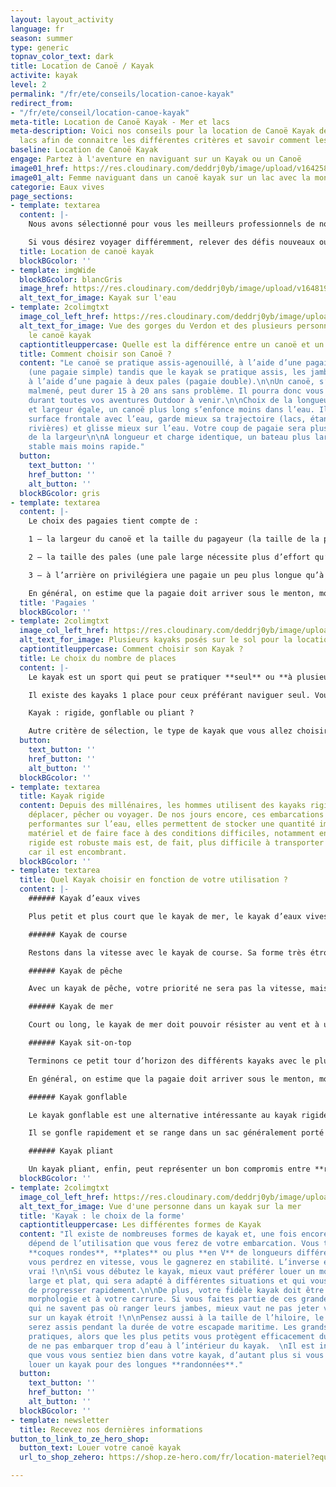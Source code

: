```yaml
---
layout: layout_activity
language: fr
season: summer
type: generic
topnav_color_text: dark
title: Location de Canoë / Kayak
activite: kayak
level: 2
permalink: "/fr/ete/conseils/location-canoe-kayak"
redirect_from:
- "/fr/ete/conseil/location-canoe-kayak"
meta-title: Location de Canoë Kayak - Mer et lacs
meta-description: Voici nos conseils pour la location de Canoë Kayak de mer et de
  lacs afin de connaitre les différentes critères et savoir comment les louer.
baseline: Location de Canoë Kayak
engage: Partez à l'aventure en naviguant sur un Kayak ou un Canoë
image01_href: https://res.cloudinary.com/deddrj0yb/image/upload/v1642588328/website/summer/jeff-isaak-p7nrRdMDebM-unsplash_wxc6gr.jpg
image01_alt: Femme naviguant dans un canoë kayak sur un lac avec la montagne derrière
categorie: Eaux vives
page_sections:
- template: textarea
  content: |-
    Nous avons sélectionné pour vous les meilleurs professionnels de nos régions afin de vous proposer à la location les meilleurs canoë et kayak.

    Si vous désirez voyager différemment, relever des défis nouveaux ou tout simplement partir à l’aventure le temps d’un week-end, le kayak ou le canoë deviendra vite votre moyen de déplacement favori. Evoluer en pleine **mer** ou au beau milieu d’une **rivière** à bord d’un kayak ou d’un canoë offre une sensation de liberté inégalée. Vous pourrez, en effet, accéder à des endroits uniques et reculés, souvent inaccessibles en voiture ou à pied !
  title: Location de canoë kayak
  blockBGcolor: ''
- template: imgWide
  blockBGcolor: blancGris
  image_href: https://res.cloudinary.com/deddrj0yb/image/upload/v1648195890/website/assets/Recadr%C3%A9es/kayak.png
  alt_text_for_image: Kayak sur l'eau
- template: 2colimgtxt
  image_col_left_href: https://res.cloudinary.com/deddrj0yb/image/upload/v1643958860/website/summer/noah-basle-KQljDf-X3SA-unsplash_qegbax.jpg
  alt_text_for_image: Vue des gorges du Verdon et des plusieurs personnes pratiquant
    le canoë kayak
  captiontitleuppercase: Quelle est la différence entre un canoë et un kayak ?
  title: Comment choisir son Canoë ?
  content: "Le canoë se pratique assis-agenouillé, à l’aide d’une pagaie à une pale
    (une pagaie simple) tandis que le kayak se pratique assis, les jambes allongées,
    à l’aide d’une pagaie à deux pales (pagaie double).\n\nUn canoë, s’il n’est pas
    malmené, peut durer 15 à 20 ans sans problème. Il pourra donc vous accompagner
    durant toutes vos aventures Outdoor à venir.\n\nChoix de la longueur \n\nA charge
    et largeur égale, un canoë plus long s’enfonce moins dans l’eau. Il a moins de
    surface frontale avec l’eau, garde mieux sa trajectoire (lacs, étangs, grandes
    rivières) et glisse mieux sur l’eau. Votre coup de pagaie sera plus efficace.\n\nChoix
    de la largeur\n\nA longueur et charge identique, un bateau plus large sera plus
    stable mais moins rapide."
  button:
    text_button: ''
    href_button: ''
    alt_button: ''
  blockBGcolor: gris
- template: textarea
  content: |-
    Le choix des pagaies tient compte de :

    1 – la largeur du canoë et la taille du pagayeur (la taille de la pagaie est proportionnelle à la largeur du canoë et à la taille du pagayeur).

    2 – la taille des pales (une pale large nécessite plus d’effort qu’une pale normale). En eau vive, ayez toujours une pagaie de secours immédiatement accessible, cela peut être très utile…

    3 – à l’arrière on privilégiera une pagaie un peu plus longue qu’à l’avant pour faciliter la direction ; une pagaie plus courte à l’avant permet de changer facilement de côté pour orienter l’avant du canoë.

    En général, on estime que la pagaie doit arriver sous le menton, moins la hauteur du poing (10 cm en moyenne).
  title: 'Pagaies '
  blockBGcolor: ''
- template: 2colimgtxt
  image_col_left_href: https://res.cloudinary.com/deddrj0yb/image/upload/v1642588329/website/summer/drew-dau-zMSkCFHSXTU-unsplash_tbki8m.jpg
  alt_text_for_image: Plusieurs kayaks posés sur le sol pour la location
  captiontitleuppercase: Comment choisir son Kayak ?
  title: Le choix du nombre de places
  content: |-
    Le kayak est un sport qui peut se pratiquer **seul** ou **à plusieurs**. Suivant la sortie kayak que vous envisagez et votre pratique habituelle, il conviendra en premier lieu de sélectionner la capacité d’accueil de votre embarcation.

    Il existe des kayaks 1 place pour ceux préférant naviguer seul. Vous trouverez également des kayaks 2 places, des kayaks 3 places et des kayaks 4 places, qui conviendront parfaitement à ceux qui préfèrent la navigation à plusieurs, souvent plus rassurantes également. Si vous avez des enfants en bas âge par exemple, il est préférable d’opter pour un kayak à plusieurs places par soucis de sécurité.

    Kayak : rigide, gonflable ou pliant ?

    Autre critère de sélection, le type de kayak que vous allez choisir. Sur le marché, vous trouverez des kayaks rigides, des kayaks gonflables et des kayaks pliants. Chacun de ces kayaks possède naturellement ses qualités et ses inconvénients, mais c’est surtout votre utilisation qui va déterminer le type de kayak à favoriser.
  button:
    text_button: ''
    href_button: ''
    alt_button: ''
  blockBGcolor: ''
- template: textarea
  title: Kayak rigide
  content: Depuis des millénaires, les hommes utilisent des kayaks rigides pour se
    déplacer, pêcher ou voyager. De nos jours encore, ces embarcations sont les plus
    performantes sur l’eau, elles permettent de stocker une quantité importante de
    matériel et de faire face à des conditions difficiles, notamment en mer. Un kayak
    rigide est robuste mais est, de fait, plus difficile à transporter et à stocker
    car il est encombrant.
  blockBGcolor: ''
- template: textarea
  title: Quel Kayak choisir en fonction de votre utilisation ?
  content: |-
    ###### Kayak d’eaux vives

    Plus petit et plus court que le kayak de mer, le kayak d’eaux vives est pensé pour vous permettre d’évoluer dans des rivières et dans les torrents les plus fougueux. Ils peuvent parfois être très trapus, s’il s’agit de descendre des eaux très tumultueuses. Un kayak dédié aux aventurières et explorateurs en quête d’adrénaline !

    ###### Kayak de course

    Restons dans la vitesse avec le kayak de course. Sa forme très étroite et son profil en V le rende idéal pour fendre l’eau et donc gagner en vitesse. Ils sont naturellement plus instables qu’un kayak de mer et se dirigent grâce à un gouvernail actionné avec les pieds. Le kayak de course est parfaitement adapté à la compétition et est plutôt réservé aux kayakistes chevronnés.

    ###### Kayak de pêche

    Avec un kayak de pêche, votre priorité ne sera pas la vitesse, mais bien la stabilité. Assez court mais large, ce type de kayak est souvent paré de couleurs “camouflage”, idéales pour avancer discrètement dans des milieux naturels. Vous pourrez vous tenir debout sur certains, alors que d’autres disposent d’un système de propulsion au niveau des pieds, ce qui vous permet de pêcher tout en avançant.

    ###### Kayak de mer

    Court ou long, le kayak de mer doit pouvoir résister au vent et à une mer formée. La stabilité est donc primordiale, tout comme le confort et la réactivité du kayak, vous permettant de ne pas vous épuiser inutilement. Le kayak de mer est généralement plus long que ses cousins pour garder le cap durant sa randonnée en kayak. Evitez à tout prix des coques plates qui ne manqueront pas de vous renverser en cas de mer formée ! Préférez des coques rondes ou en V, pour une meilleure stabilité en cas de vagues importantes. Equipé d’une dérive pour conserver sa trajectoire, le kayak de mer doit absolument répondre aux spécifications de la division D240.

    ###### Kayak sit-on-top

    Terminons ce petit tour d’horizon des différents kayaks avec le plus fameux d’entre eux, à savoir le kayak sit-on-top. Le sit-on-top, littéralement “assis dessus”, est insubmersible car il est conçu autour d’une double coque. Non ponté, il est particulièrement adapté aux débutants et aux personnes souhaitant réaliser des courtes randonnées en bord de plage. Vous serez à l’aise sur ce type de kayak ouvert, toutefois vous ne pourrez pas l’utiliser pour de longues expéditions.

    En général, on estime que la pagaie doit arriver sous le menton, moins la hauteur du poing (10 cm en moyenne).

    ###### Kayak gonflable

    Le kayak gonflable est une alternative intéressante au kayak rigide et il convient à de très nombreuses utilisations. Les fabricants rivalisent d’ingéniosité afin de proposer des kayaks gonflables durables, **résistants** et surtout **pratiques**. En effet, les principales qualités d’un kayak gonflable sont son encombrement minime et sa simplicité d’utilisation.

    Il se gonfle rapidement et se range dans un sac généralement porté sur le dos, il est **léger** mais solide car il est gonflé sous haute pression. Certains modèles de kayaks gonflables disposent même de technologies améliorant leur rigidité. Le kayak gonflable est l’**embarcation familiale** par excellence, il vous permettra de vous divertir en toute sécurité dans des **eaux calmes**. Cependant, il n’est pas le plus adapté au grand large et offre un volume de chargement réduit.

    ###### Kayak pliant

    Un kayak pliant, enfin, peut représenter un bon compromis entre **robustesse** et **praticité**. Comme son nom l’indique, il s’agit d’un kayak démontable constitué d’une structure recouverte d’une toile. Plus long à monter qu’un kayak gonflable, il permet néanmoins d’obtenir un niveau de rigidité tout à fait satisfaisant et des performances exceptionnelles. Il se range facilement dans une valise une fois plié.
  blockBGcolor: ''
- template: 2colimgtxt
  image_col_left_href: https://res.cloudinary.com/deddrj0yb/image/upload/v1642588327/website/summer/art-rachen-aKqJCZSP4t4-unsplash_b1obn5.jpg
  alt_text_for_image: Vue d'une personne dans un kayak sur la mer
  title: 'Kayak : le choix de la forme'
  captiontitleuppercase: Les différentes formes de Kayak
  content: "Il existe de nombreuses formes de kayak et, une fois encore, le choix
    dépend de l’utilisation que vous ferez de votre embarcation. Vous trouverez des
    **coques rondes**, **plates** ou plus **en V** de longueurs différentes. Ce que
    vous perdrez en vitesse, vous le gagnerez en stabilité. L’inverse est tout aussi
    vrai !\n\nSi vous débutez le kayak, mieux vaut préférer louer un modèle polyvalent,
    large et plat, qui sera adapté à différentes situations et qui vous permettra
    de progresser rapidement.\n\nDe plus, votre fidèle kayak doit être adapté à votre
    morphologie et à votre carrure. Si vous faites partie de ces grandes personnes
    qui ne savent pas où ranger leurs jambes, mieux vaut ne pas jeter votre dévolu
    sur un kayak étroit !\n\nPensez aussi à la taille de l’hiloire, le trou où vous
    serez assis pendant la durée de votre escapade maritime. Les grands hiloires sont
    pratiques, alors que les plus petits vous protègent efficacement du froid et permettent
    de ne pas embarquer trop d’eau à l’intérieur du kayak.  \nIl est indispensable
    que vous vous sentiez bien dans votre kayak, d’autant plus si vous prévoyez de
    louer un kayak pour des longues **randonnées**."
  button:
    text_button: ''
    href_button: ''
    alt_button: ''
  blockBGcolor: ''
- template: newsletter
  title: Recevez nos dernières informations
button_to_link_to_ze_hero_shop:
  button_text: Louer votre canoë kayak
  url_to_shop_zehero: https://shop.ze-hero.com/fr/location-materiel?equipmentslug=%2Flocation-autre&rental_quality=0&oldslug=%2Flocation-ski&subslug=%2Flocation-ski-adulte&start-date=30%2F11%2F2021&number_rental_days=1

---
```


